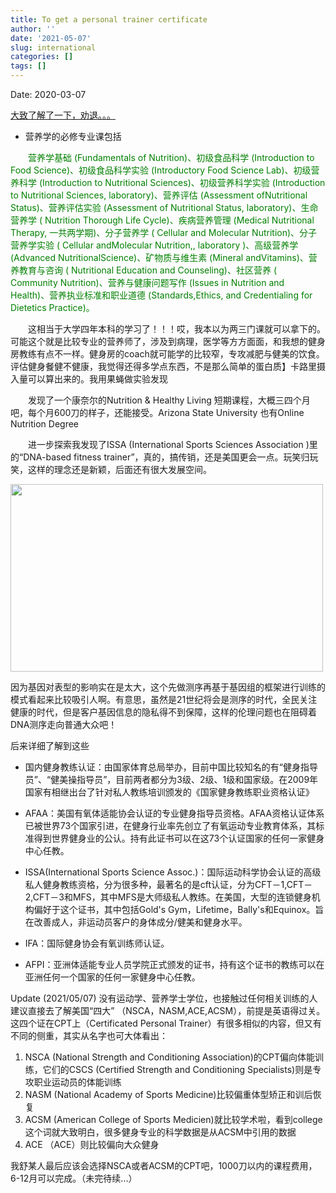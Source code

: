 ```yaml
---
title: To get a personal trainer certificate
author: ''
date: '2021-05-07'
slug: international
categories: []
tags: []
---
```


Date: 2020-03-07 

[大致了解了一下，劝退。。。](https://www.zhihu.com/question/20983346/answer/24586181)

- 营养学的必修专业课包括

&emsp;&emsp;<font color='green'>营养学基础 (Fundamentals of Nutrition)、初级食品科学 (Introduction to Food Science)、初级食品科学实验 (Introductory Food Science Lab)、初级营养科学 (Introduction to Nutritional Sciences)、初级营养科学实验 (Introduction to Nutritional Sciences, laboratory)、营养评估 (Assessment ofNutritional Status)、营养评估实验 (Assessment of Nutritional Status, laboratory)、生命营养学 ( Nutrition Thorough Life Cycle)、疾病营养管理 (Medical Nutritional Therapy, 一共两学期)、分子营养学 ( Cellular and Molecular Nutrition)、分子营养学实验 ( Cellular andMolecular Nutrition,, laboratory )、高级营养学 (Advanced NutritionalScience)、矿物质与维生素 (Mineral andVitamins)、营养教育与咨询 ( Nutritional Education and Counseling)、社区营养 ( Community Nutrition)、营养与健康问题写作 (Issues in Nutrition and Health)、营养执业标准和职业道德 (Standards,Ethics, and Credentialing for Dietetics Practice)。</font>

&emsp;&emsp;这相当于大学四年本科的学习了！！！哎，我本以为两三门课就可以拿下的。可能这个就是比较专业的营养师了，涉及到病理，医学等方方面面，和我想的健身房教练有点不一样。健身房的coach就可能学的比较窄，专攻减肥与健美的饮食。评估健身餐健不健康，我觉得还得多学点东西，不是那么简单的蛋白质】卡路里摄入量可以算出来的。我用果蝇做实验发现

&emsp;&emsp;发现了一个康奈尔的Nutrition & Healthy Living 短期课程，大概三四个月吧，每个月600刀的样子，还能接受。Arizona State University 也有Online Nutrition Degree

&emsp;&emsp;进一步探索我发现了ISSA (International Sports Sciences Association )里的“DNA-based fitness trainer”，真的，搞传销，还是美国更会一点。玩笑归玩笑，这样的理念还是新颖，后面还有很大发展空间。

<img src="/en/pics/issa1.png" alt="" width="500px" height="300px"/>

因为基因对表型的影响实在是太大，这个先做测序再基于基因组的框架进行训练的模式看起来比较吸引人啊。有意思，虽然是21世纪将会是测序的时代，全民关注健康的时代，但是客户基因信息的隐私得不到保障，这样的伦理问题也在阻碍着DNA测序走向普通大众吧！


后来详细了解到这些

- 国内健身教练认证：由国家体育总局举办，目前中国比较知名的有“健身指导员”、“健美操指导员”，目前两者都分为3级、2级、1级和国家级。在2009年国家有相继出台了针对私人教练培训颁发的《国家健身教练职业资格认证》   

- AFAA：美国有氧体适能协会认证的专业健身指导员资格。AFAA资格认证体系已被世界73个国家引进，在健身行业率先创立了有氧运动专业教育体系，其标准得到世界健身业的公认。持有此证书可以在这73个认证国家的任何一家健身中心任教。

- ISSA(International Sports Science Assoc.)：国际运动科学协会认证的高级私人健身教练资格，分为很多种，最著名的是cft认证，分为CFT－1,CFT－2,CFT－3和MFS，其中MFS是大师级私人教练。在美国，大型的连锁健身机构偏好于这个证书，其中包括Gold's Gym，Lifetime，Bally's和Equinox。旨在改善成人，非运动员客户的身体成分/健美和健身水平。

- IFA：国际健身协会有氧训练师认证。

- AFPI：亚洲体适能专业人员学院正式颁发的证书，持有这个证书的教练可以在亚洲任何一个国家的任何一家健身中心任教。


Update (2021/05/07)
没有运动学、营养学士学位，也接触过任何相关训练的人建议直接去了解美国“四大” （NSCA，NASM,ACE,ACSM），前提是英语得过关。
这四个证在CPT上（Certificated Personal Trainer）有很多相似的内容，但又有不同的侧重，其实从名字也可大体看出：

1. NSCA (National Strength and Conditioning Association)的CPT偏向体能训练，它们的CSCS (Certified Strength and Conditioning Specialists)则是专攻职业运动员的体能训练
2. NASM (National Academy of Sports Medicine)比较偏重体型矫正和训后恢复
3. ACSM (American College of Sports Medicien)就比较学术啦，看到college这个词就大致明白，很多健身专业的科学数据是从ACSM中引用的数据
4. ACE （ACE）则比较偏向大众健身

我舒某人最后应该会选择NSCA或者ACSM的CPT吧，1000刀以内的课程费用，6-12月可以完成。（未完待续...）
